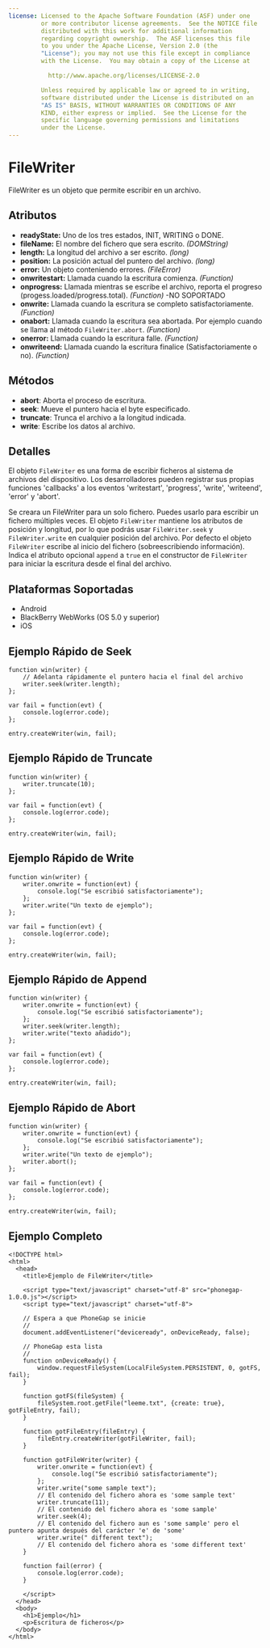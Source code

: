 ```yaml
---
license: Licensed to the Apache Software Foundation (ASF) under one
         or more contributor license agreements.  See the NOTICE file
         distributed with this work for additional information
         regarding copyright ownership.  The ASF licenses this file
         to you under the Apache License, Version 2.0 (the
         "License"); you may not use this file except in compliance
         with the License.  You may obtain a copy of the License at

           http://www.apache.org/licenses/LICENSE-2.0

         Unless required by applicable law or agreed to in writing,
         software distributed under the License is distributed on an
         "AS IS" BASIS, WITHOUT WARRANTIES OR CONDITIONS OF ANY
         KIND, either express or implied.  See the License for the
         specific language governing permissions and limitations
         under the License.
---
```


FileWriter
==========

FileWriter es un objeto que permite escribir en un archivo.

Atributos
---------

- __readyState:__ Uno de los tres estados, INIT, WRITING o DONE.
- __fileName:__ El nombre del fichero que sera escrito. _(DOMString)_
- __length:__ La longitud del archivo a ser escrito. _(long)_
- __position:__ La posición actual del puntero del archivo. _(long)_
- __error:__ Un objeto conteniendo errores. _(FileError)_
- __onwritestart:__ Llamada cuando la escritura comienza. _(Function)_
- __onprogress:__ Llamada mientras se escribe el archivo, reporta el progreso (progess.loaded/progress.total). _(Function)_ -NO SOPORTADO
- __onwrite:__ Llamada cuando la escritura se completo satisfactoriamente. _(Function)_
- __onabort:__ Llamada cuando la escritura sea abortada. Por ejemplo cuando se llama al método `FileWriter.abort`. _(Function)_
- __onerror:__ Llamada cuando la escritura falle. _(Function)_
- __onwriteend:__ Llamada cuando la escritura finalice (Satisfactoriamente o no).  _(Function)_

Métodos
-------

- __abort__: Aborta el proceso de escritura. 
- __seek__: Mueve el puntero hacia el byte especificado.
- __truncate__: Trunca el archivo a la longitud indicada.
- __write__: Escribe los datos al archivo.

Detalles
--------

El objeto `FileWriter` es una forma de escribir ficheros al sistema de archivos del dispositivo. Los desarrolladores pueden registrar sus propias funciones 'callbacks' a los eventos 'writestart', 'progress', 'write', 'writeend', 'error' y 'abort'.

Se creara un FileWriter para un solo fichero. Puedes usarlo para escribir un fichero múltiples veces. El objeto `FileWriter` mantiene los atributos de posición y longitud, por lo que podrás usar `FileWriter.seek` y `FileWriter.write` en cualquier posición del archivo. Por defecto el objeto `FileWriter` escribe al inicio del fichero (sobreescribiendo información). Indica el atributo opcional `append` a `true` en el constructor de `FileWriter` para iniciar la escritura desde el final del archivo.

Plataformas Soportadas
----------------------

- Android
- BlackBerry WebWorks (OS 5.0 y superior)
- iOS

Ejemplo Rápido de Seek 
----------------------

	function win(writer) {
		// Adelanta rápidamente el puntero hacia el final del archivo
		writer.seek(writer.length);	
	};

	var fail = function(evt) {
    	console.log(error.code);
	};
	
    entry.createWriter(win, fail);

Ejemplo Rápido de Truncate 
--------------------------

	function win(writer) {
		writer.truncate(10);	
	};

	var fail = function(evt) {
    	console.log(error.code);
	};
	
    entry.createWriter(win, fail);

Ejemplo Rápido de Write
-----------------------

	function win(writer) {
		writer.onwrite = function(evt) {
        	console.log("Se escribió satisfactoriamente");
        };
		writer.write("Un texto de ejemplo");
	};

	var fail = function(evt) {
    	console.log(error.code);
	};
	
    entry.createWriter(win, fail);

Ejemplo Rápido de Append
------------------------

	function win(writer) {
		writer.onwrite = function(evt) {
        	console.log("Se escribió satisfactoriamente");
        };
        writer.seek(writer.length);
		writer.write("texto añadido");
	};

	var fail = function(evt) {
    	console.log(error.code);
	};
	
    entry.createWriter(win, fail);
	
Ejemplo Rápido de Abort
-----------------------

	function win(writer) {
		writer.onwrite = function(evt) {
        	console.log("Se escribió satisfactoriamente");
        };
		writer.write("Un texto de ejemplo");
		writer.abort();
	};

	var fail = function(evt) {
    	console.log(error.code);
	};
	
    entry.createWriter(win, fail);

Ejemplo Completo
----------------
    <!DOCTYPE html>
    <html>
      <head>
        <title>Ejemplo de FileWriter</title>

        <script type="text/javascript" charset="utf-8" src="phonegap-1.0.0.js"></script>
        <script type="text/javascript" charset="utf-8">

        // Espera a que PhoneGap se inicie
        //
        document.addEventListener("deviceready", onDeviceReady, false);

        // PhoneGap esta lista
        //
        function onDeviceReady() {
			window.requestFileSystem(LocalFileSystem.PERSISTENT, 0, gotFS, fail);
        }
		
		function gotFS(fileSystem) {
			fileSystem.root.getFile("leeme.txt", {create: true}, gotFileEntry, fail); 
		}
		
		function gotFileEntry(fileEntry) {
			fileEntry.createWriter(gotFileWriter, fail);
		}
		
		function gotFileWriter(writer) {
	        writer.onwrite = function(evt) {
                console.log("Se escribió satisfactoriamente");
            };
            writer.write("some sample text");
			// El contenido del fichero ahora es 'some sample text'
			writer.truncate(11);
			// El contenido del fichero ahora es 'some sample'
			writer.seek(4);
			// El contenido del fichero aun es 'some sample' pero el puntero apunta después del carácter 'e' de 'some'
			writer.write(" different text");
			// El contenido del fichero ahora es 'some different text'
		}
        
        function fail(error) {
            console.log(error.code);
        }
        
        </script>
      </head>
      <body>
        <h1>Ejemplo</h1>
        <p>Escritura de ficheros</p>
      </body>
    </html>
